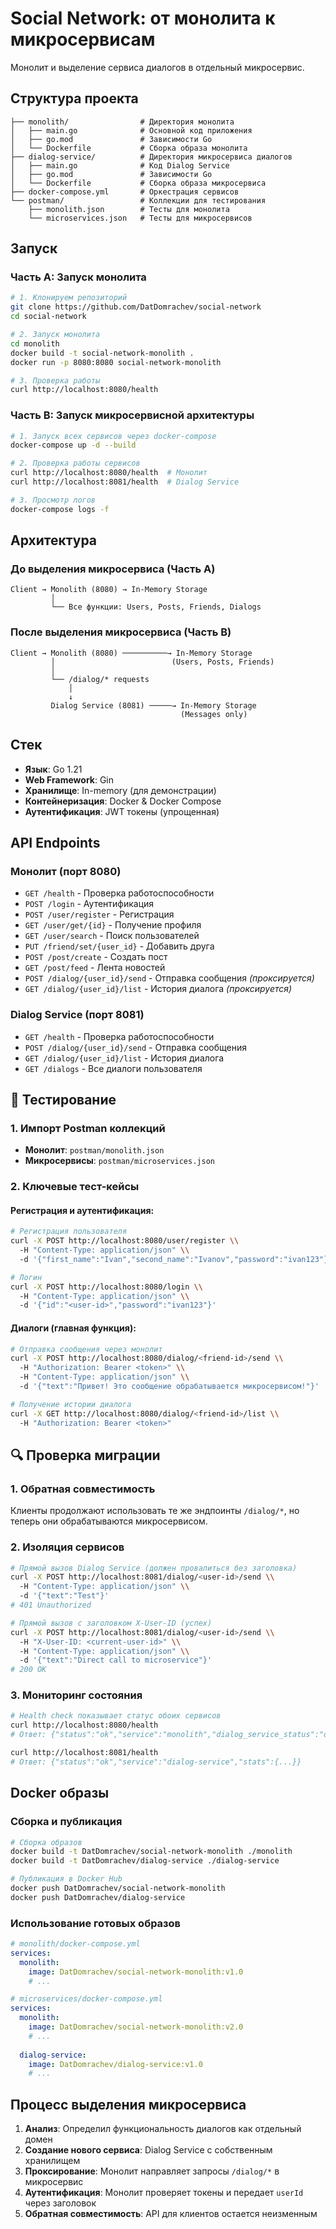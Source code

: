 # Social Network: от монолита к микросервисам

Монолит и выделение сервиса диалогов в отдельный микросервис.

## Структура проекта

```
├── monolith/                # Директория монолита
│   ├── main.go              # Основной код приложения
│   ├── go.mod               # Зависимости Go
│   └── Dockerfile           # Сборка образа монолита
├── dialog-service/          # Директория микросервиса диалогов
│   ├── main.go              # Код Dialog Service
│   ├── go.mod               # Зависимости Go
│   └── Dockerfile           # Сборка образа микросервиса
├── docker-compose.yml       # Оркестрация сервисов
└── postman/                 # Коллекции для тестирования
    ├── monolith.json        # Тесты для монолита
    └── microservices.json   # Тесты для микросервисов
```

## Запуск

### Часть A: Запуск монолита

```bash
# 1. Клонируем репозиторий
git clone https://github.com/DatDomrachev/social-network
cd social-network

# 2. Запуск монолита
cd monolith
docker build -t social-network-monolith .
docker run -p 8080:8080 social-network-monolith

# 3. Проверка работы
curl http://localhost:8080/health
```

### Часть B: Запуск микросервисной архитектуры

```bash
# 1. Запуск всех сервисов через docker-compose
docker-compose up -d --build

# 2. Проверка работы сервисов
curl http://localhost:8080/health  # Монолит
curl http://localhost:8081/health  # Dialog Service

# 3. Просмотр логов
docker-compose logs -f
```

## Архитектура

### До выделения микросервиса (Часть A)
```
Client → Monolith (8080) → In-Memory Storage
         │
         └── Все функции: Users, Posts, Friends, Dialogs
```

### После выделения микросервиса (Часть B)
```
Client → Monolith (8080) ──────────→ In-Memory Storage
         │                          (Users, Posts, Friends)
         │
         └── /dialog/* requests
             │
             ↓
         Dialog Service (8081) ─────→ In-Memory Storage
                                      (Messages only)
```

## Cтек

- **Язык**: Go 1.21
- **Web Framework**: Gin
- **Хранилище**: In-memory (для демонстрации)
- **Контейнеризация**: Docker & Docker Compose
- **Аутентификация**: JWT токены (упрощенная)

## API Endpoints

### Монолит (порт 8080)
- `GET /health` - Проверка работоспособности
- `POST /login` - Аутентификация
- `POST /user/register` - Регистрация
- `GET /user/get/{id}` - Получение профиля
- `GET /user/search` - Поиск пользователей
- `PUT /friend/set/{user_id}` - Добавить друга
- `POST /post/create` - Создать пост
- `GET /post/feed` - Лента новостей
- `POST /dialog/{user_id}/send` - Отправка сообщения *(проксируется)*
- `GET /dialog/{user_id}/list` - История диалога *(проксируется)*

### Dialog Service (порт 8081)
- `GET /health` - Проверка работоспособности
- `POST /dialog/{user_id}/send` - Отправка сообщения
- `GET /dialog/{user_id}/list` - История диалога
- `GET /dialogs` - Все диалоги пользователя

## 🧪 Тестирование

### 1. Импорт Postman коллекций
- **Монолит**: `postman/monolith.json`
- **Микросервисы**: `postman/microservices.json`

### 2. Ключевые тест-кейсы

#### Регистрация и аутентификация:
```bash
# Регистрация пользователя
curl -X POST http://localhost:8080/user/register \\
  -H "Content-Type: application/json" \\
  -d '{"first_name":"Ivan","second_name":"Ivanov","password":"ivan123"}'

# Логин
curl -X POST http://localhost:8080/login \\
  -H "Content-Type: application/json" \\
  -d '{"id":"<user-id>","password":"ivan123"}'
```

#### Диалоги (главная функция):
```bash
# Отправка сообщения через монолит
curl -X POST http://localhost:8080/dialog/<friend-id>/send \\
  -H "Authorization: Bearer <token>" \\
  -H "Content-Type: application/json" \\
  -d '{"text":"Привет! Это сообщение обрабатывается микросервисом!"}'

# Получение истории диалога
curl -X GET http://localhost:8080/dialog/<friend-id>/list \\
  -H "Authorization: Bearer <token>"
```

## 🔍 Проверка миграции

### 1. Обратная совместимость
Клиенты продолжают использовать те же эндпоинты `/dialog/*`, но теперь они обрабатываются микросервисом.

### 2. Изоляция сервисов
```bash
# Прямой вызов Dialog Service (должен провалиться без заголовка)
curl -X POST http://localhost:8081/dialog/<user-id>/send \\
  -H "Content-Type: application/json" \\
  -d '{"text":"Test"}'
# 401 Unauthorized

# Прямой вызов с заголовком X-User-ID (успех)
curl -X POST http://localhost:8081/dialog/<user-id>/send \\
  -H "X-User-ID: <current-user-id>" \\
  -H "Content-Type: application/json" \\
  -d '{"text":"Direct call to microservice"}'
# 200 OK
```

### 3. Мониторинг состояния
```bash
# Health check показывает статус обоих сервисов
curl http://localhost:8080/health
# Ответ: {"status":"ok","service":"monolith","dialog_service_status":"ok"}

curl http://localhost:8081/health
# Ответ: {"status":"ok","service":"dialog-service","stats":{...}}
```

## Docker образы

### Сборка и публикация
```bash
# Сборка образов
docker build -t DatDomrachev/social-network-monolith ./monolith
docker build -t DatDomrachev/dialog-service ./dialog-service

# Публикация в Docker Hub
docker push DatDomrachev/social-network-monolith
docker push DatDomrachev/dialog-service
```

### Использование готовых образов
```yaml
# monolith/docker-compose.yml
services:
  monolith:
    image: DatDomrachev/social-network-monolith:v1.0
    # ...

# microservices/docker-compose.yml  
services:
  monolith:
    image: DatDomrachev/social-network-monolith:v2.0
    # ...
  
  dialog-service:
    image: DatDomrachev/dialog-service:v1.0
    # ...
```

## Процесс выделения микросервиса

1. **Анализ**: Определил функциональность диалогов как отдельный домен
2. **Создание нового сервиса**: Dialog Service с собственным хранилищем
3. **Проксирование**: Монолит направляет запросы `/dialog/*` в микросервис
4. **Аутентификация**: Монолит проверяет токены и передает `userId` через заголовок
5. **Обратная совместимость**: API для клиентов остается неизменным